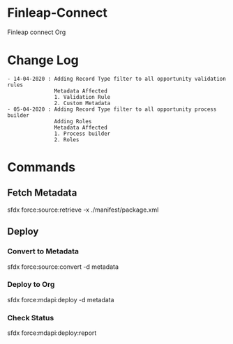 # Finleap-Connect
Finleap connect Org

# Change Log
    - 14-04-2020 : Adding Record Type filter to all opportunity validation rules
                   Metadata Affected
                   1. Validation Rule
                   2. Custom Metadata
    - 05-04-2020 : Adding Record Type filter to all opportunity process builder 
                   Adding Roles
                   Metadata Affected
                   1. Process builder
                   2. Roles


# Commands
## Fetch Metadata
sfdx force:source:retrieve -x ./manifest/package.xml 

## Deploy
### Convert to Metadata
sfdx force:source:convert -d metadata
### Deploy to Org
sfdx force:mdapi:deploy -d metadata  
### Check Status
sfdx force:mdapi:deploy:report 
